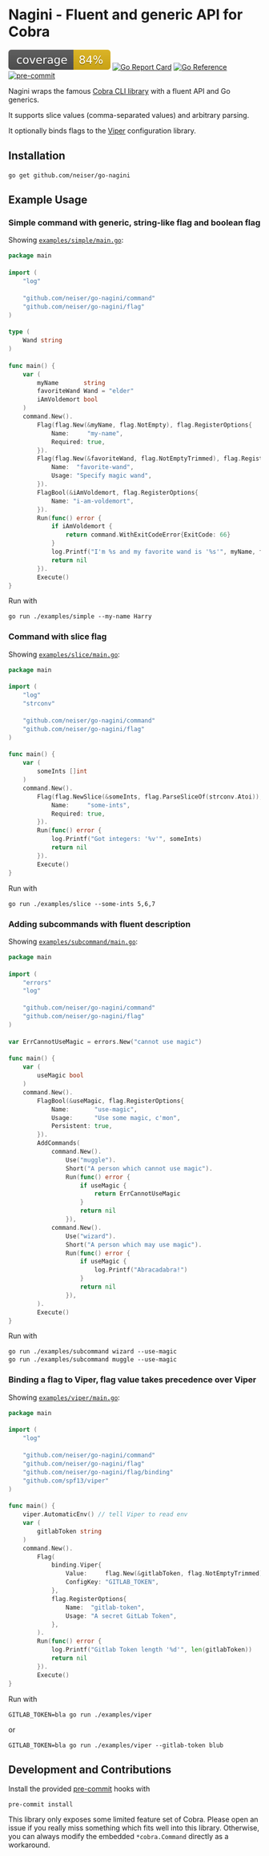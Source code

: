 # Nagini - Fluent and generic API for Cobra

![coverage](https://raw.githubusercontent.com/neiser/go-nagini/badges/.badges/main/coverage.svg)
[![Go Report Card](https://goreportcard.com/badge/github.com/neiser/go-nagini)](https://goreportcard.com/report/github.com/neiser/go-nagini)
[![Go Reference](https://pkg.go.dev/badge/github.com/neiser/go-nagini.svg)](https://pkg.go.dev/github.com/neiser/go-nagini)
[![pre-commit](https://img.shields.io/badge/pre--commit-enabled-brightgreen?logo=pre-commit&logoColor=white)](https://github.com/pre-commit/pre-commit)

Nagini wraps the famous 
[Cobra CLI library](https://github.com/spf13/cobra) 
with a fluent API and Go generics.

It supports slice values (comma-separated values) and arbitrary parsing.

It optionally binds flags to the
[Viper](https://github.com/spf13/viper) configuration library.

## Installation

```shell
go get github.com/neiser/go-nagini
```

## Example Usage

### Simple command with generic, string-like flag and boolean flag

Showing [`examples/simple/main.go`](./examples/simple/main.go):

```go:examples/simple/main.go
package main

import (
	"log"

	"github.com/neiser/go-nagini/command"
	"github.com/neiser/go-nagini/flag"
)

type (
	Wand string
)

func main() {
	var (
		myName       string
		favoriteWand Wand = "elder"
		iAmVoldemort bool
	)
	command.New().
		Flag(flag.New(&myName, flag.NotEmpty), flag.RegisterOptions{
			Name:     "my-name",
			Required: true,
		}).
		Flag(flag.New(&favoriteWand, flag.NotEmptyTrimmed), flag.RegisterOptions{
			Name:  "favorite-wand",
			Usage: "Specify magic wand",
		}).
		FlagBool(&iAmVoldemort, flag.RegisterOptions{
			Name: "i-am-voldemort",
		}).
		Run(func() error {
			if iAmVoldemort {
				return command.WithExitCodeError{ExitCode: 66}
			}
			log.Printf("I'm %s and my favorite wand is '%s'", myName, favoriteWand)
			return nil
		}).
		Execute()
}

```

Run with
```shell
go run ./examples/simple --my-name Harry
```

### Command with slice flag

Showing [`examples/slice/main.go`](./examples/slice/main.go):

```go:examples/slice/main.go
package main

import (
	"log"
	"strconv"

	"github.com/neiser/go-nagini/command"
	"github.com/neiser/go-nagini/flag"
)

func main() {
	var (
		someInts []int
	)
	command.New().
		Flag(flag.NewSlice(&someInts, flag.ParseSliceOf(strconv.Atoi)), flag.RegisterOptions{
			Name:     "some-ints",
			Required: true,
		}).
		Run(func() error {
			log.Printf("Got integers: '%v'", someInts)
			return nil
		}).
		Execute()
}

```

Run with
```shell
go run ./examples/slice --some-ints 5,6,7
```

### Adding subcommands with fluent description

Showing [`examples/subcommand/main.go`](./examples/subcommand/main.go):

```go:examples/subcommand/main.go
package main

import (
	"errors"
	"log"

	"github.com/neiser/go-nagini/command"
	"github.com/neiser/go-nagini/flag"
)

var ErrCannotUseMagic = errors.New("cannot use magic")

func main() {
	var (
		useMagic bool
	)
	command.New().
		FlagBool(&useMagic, flag.RegisterOptions{
			Name:       "use-magic",
			Usage:      "Use some magic, c'mon",
			Persistent: true,
		}).
		AddCommands(
			command.New().
				Use("muggle").
				Short("A person which cannot use magic").
				Run(func() error {
					if useMagic {
						return ErrCannotUseMagic
					}
					return nil
				}),
			command.New().
				Use("wizard").
				Short("A person which may use magic").
				Run(func() error {
					if useMagic {
						log.Printf("Abracadabra!")
					}
					return nil
				}),
		).
		Execute()
}

```

Run with
```shell
go run ./examples/subcommand wizard --use-magic
go run ./examples/subcommand muggle --use-magic
```

### Binding a flag to Viper, flag value takes precedence over Viper

Showing [`examples/viper/main.go`](examples/viper/main.go):

```go:examples/viper/main.go
package main

import (
	"log"

	"github.com/neiser/go-nagini/command"
	"github.com/neiser/go-nagini/flag"
	"github.com/neiser/go-nagini/flag/binding"
	"github.com/spf13/viper"
)

func main() {
	viper.AutomaticEnv() // tell Viper to read env
	var (
		gitlabToken string
	)
	command.New().
		Flag(
			binding.Viper{
				Value:     flag.New(&gitlabToken, flag.NotEmptyTrimmed),
				ConfigKey: "GITLAB_TOKEN",
			},
			flag.RegisterOptions{
				Name:  "gitlab-token",
				Usage: "A secret GitLab Token",
			},
		).
		Run(func() error {
			log.Printf("Gitlab Token length '%d'", len(gitlabToken))
			return nil
		}).
		Execute()
}

```

Run with
```shell
GITLAB_TOKEN=bla go run ./examples/viper
```
or 
```shell
GITLAB_TOKEN=bla go run ./examples/viper --gitlab-token blub
```


## Development and Contributions

Install the provided 
[pre-commit](https://pre-commit.com)
hooks with
```shell
pre-commit install
```

This library only exposes some limited feature set of Cobra.
Please open an issue if you really miss something which fits well into this library.
Otherwise, you can always modify the embedded `*cobra.Command` directly as a workaround.
